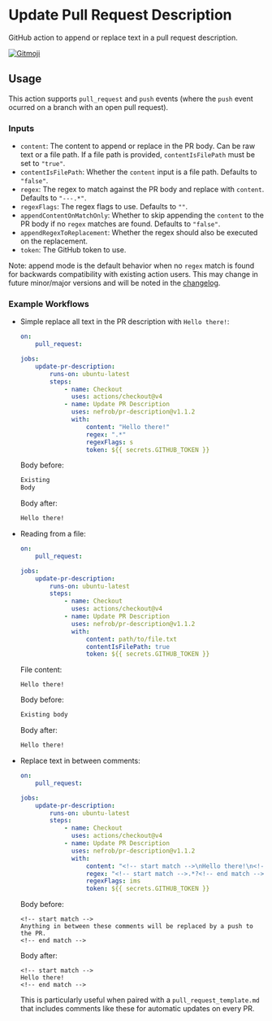 # Update Pull Request Description

GitHub action to append or replace text in a pull request description.

<a href="https://gitmoji.dev">
  <img
    src="https://img.shields.io/badge/gitmoji-%20😜%20😍-FFDD67.svg?style=flat-square"
    alt="Gitmoji"
  />
</a>

## Usage

This action supports `pull_request` and `push` events (where the `push` event ocurred on a branch with an open pull request).

### Inputs

-   `content`: The content to append or replace in the PR body. Can be raw text or a file path. If a file path is provided, `contentIsFilePath` must be set to `"true"`.
-   `contentIsFilePath`: Whether the `content` input is a file path. Defaults to `"false"`.
-   `regex`: The regex to match against the PR body and replace with `content`. Defaults to `"---.*"`.
-   `regexFlags`: The regex flags to use. Defaults to `""`.
-   `appendContentOnMatchOnly`: Whether to skip appending the `content` to the PR body if no `regex` matches are found. Defaults to `"false"`.
-   `appendRegexToReplacement`: Whether the regex should also be executed on the replacement. 
-   `token`: The GitHub token to use.

Note: append mode is the default behavior when no `regex` match is found for backwards compatibility with existing action users. This may change in future minor/major versions and will be noted in the [changelog](./CHANGELOG.md).

### Example Workflows

-   Simple replace all text in the PR description with `Hello there!`:

    ```yaml
    on:
        pull_request:

    jobs:
        update-pr-description:
            runs-on: ubuntu-latest
            steps:
                - name: Checkout
                  uses: actions/checkout@v4
                - name: Update PR Description
                  uses: nefrob/pr-description@v1.1.2
                  with:
                      content: "Hello there!"
                      regex: ".*"
                      regexFlags: s
                      token: ${{ secrets.GITHUB_TOKEN }}
    ```

    Body before:

    ```markdown
    Existing
    Body
    ```

    Body after:

    ```markdown
    Hello there!
    ```

-   Reading from a file:

    ```yaml
    on:
        pull_request:

    jobs:
        update-pr-description:
            runs-on: ubuntu-latest
            steps:
                - name: Checkout
                  uses: actions/checkout@v4
                - name: Update PR Description
                  uses: nefrob/pr-description@v1.1.2
                  with:
                      content: path/to/file.txt
                      contentIsFilePath: true
                      token: ${{ secrets.GITHUB_TOKEN }}
    ```

    File content:

    ```text
    Hello there!
    ```

    Body before:

    ```markdown
    Existing body
    ```

    Body after:

    ```markdown
    Hello there!
    ```

-   Replace text in between comments:

    ```yaml
    on:
        pull_request:

    jobs:
        update-pr-description:
            runs-on: ubuntu-latest
            steps:
                - name: Checkout
                  uses: actions/checkout@v4
                - name: Update PR Description
                  uses: nefrob/pr-description@v1.1.2
                  with:
                      content: "<!-- start match -->\nHello there!\n<!-- end match -->"
                      regex: "<!-- start match -->.*?<!-- end match -->"
                      regexFlags: ims
                      token: ${{ secrets.GITHUB_TOKEN }}
    ```

    Body before:

    ```text
    <!-- start match -->
    Anything in between these comments will be replaced by a push to the PR.
    <!-- end match -->
    ```

    Body after:

    ```text
    <!-- start match -->
    Hello there!
    <!-- end match -->
    ```

    This is particularly useful when paired with a `pull_request_template.md` that includes comments like these for automatic updates on every PR.
